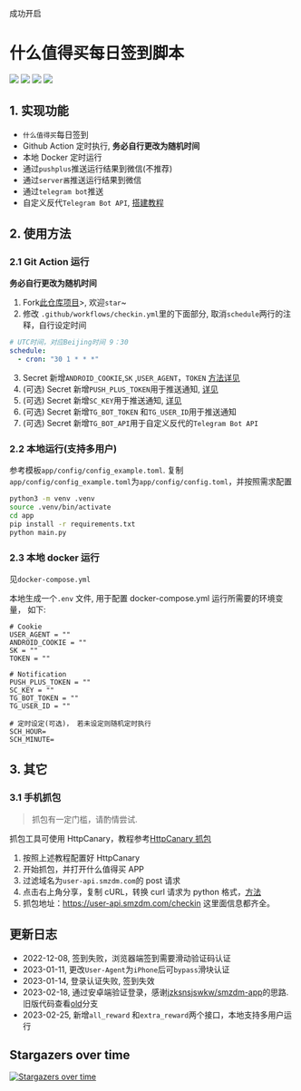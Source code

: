 成功开启
# 什么值得买每日签到脚本

<p>
    <img src="https://img.shields.io/github/actions/workflow/status/Chasing66/smzdm_bot/checkin.yml?label=CheckIn">
    <img src="https://img.shields.io/github/actions/workflow/status/Chasing66/smzdm_bot/build.yml?label=Build">
    <img src="https://img.shields.io/github/license/Chasing66/smzdm_bot">
    <img src="https://img.shields.io/docker/pulls/enwaiax/smzdm_bot">
</p>

## 1. 实现功能

- `什么值得买`每日签到
- Github Action 定时执行, **务必自行更改为随机时间**
- 本地 Docker 定时运行
- 通过`pushplus`推送运行结果到微信(不推荐)
- 通过`server酱`推送运行结果到微信
- 通过`telegram bot`推送
- 自定义反代`Telegram Bot API`, [搭建教程](https://anerg.com/2022/07/25/reverse-proxy-telegram-bot-api-using-cloudflare-worker.html)

## 2. 使用方法

### 2.1 Git Action 运行

**务必自行更改为随机时间**

1. Fork[此仓库项目](https://github.com/Chasing66/smzdm_bot)>, 欢迎`star`~
2. 修改 `.github/workflows/checkin.yml`里的下面部分, 取消`schedule`两行的注释，自行设定时间

```yaml
# UTC时间，对应Beijing时间 9：30
schedule:
  - cron: "30 1 * * *"
```

3. Secret 新增`ANDROID_COOKIE`,`SK` ,`USER_AGENT`，`TOKEN` [方法详见](#31-手机抓包)
4. (可选) Secret 新增`PUSH_PLUS_TOKEN`用于推送通知, [详见](https://www.pushplus.plus/)
5. (可选) Secret 新增`SC_KEY`用于推送通知, [详见](https://sct.ftqq.com/)
6. (可选) Secret 新增`TG_BOT_TOKEN` 和`TG_USER_ID`用于推送通知
7. (可选) Secret 新增`TG_BOT_API`用于自定义反代的`Telegram Bot API`

### 2.2 本地运行(支持多用户)

参考模板`app/config/config_example.toml`. 复制`app/config/config_example.toml`为`app/config/config.toml`，并按照需求配置

```bash
python3 -m venv .venv
source .venv/bin/activate
cd app
pip install -r requirements.txt
python main.py
```

### 2.3 本地 docker 运行

见`docker-compose.yml`

本地生成一个`.env` 文件, 用于配置 docker-compose.yml 运行所需要的环境变量， 如下:

```
# Cookie
USER_AGENT = ""
ANDROID_COOKIE = ""
SK = ""
TOKEN = ""

# Notification
PUSH_PLUS_TOKEN = ""
SC_KEY = ""
TG_BOT_TOKEN = ""
TG_USER_ID = ""

# 定时设定(可选)， 若未设定则随机定时执行
SCH_HOUR=
SCH_MINUTE=
```

## 3. 其它

### 3.1 手机抓包

> 抓包有一定门槛，请酌情尝试.

抓包工具可使用 HttpCanary，教程参考[HttpCanary 抓包](https://juejin.cn/post/7177682063699968061)

1. 按照上述教程配置好 HttpCanary
2. 开始抓包，并打开什么值得买 APP
3. 过滤域名为`user-api.smzdm.com`的 post 请求
4. 点击右上角分享，复制 cURL，转换 curl 请求为 python 格式，[方法](https://curlconverter.com/)
5. 抓包地址：https://user-api.smzdm.com/checkin   这里面信息都齐全。

## 更新日志

- 2022-12-08, 签到失败，浏览器端签到需要滑动验证码认证
- 2023-01-11, 更改`User-Agent`为`iPhone`后可`bypass`滑块认证
- 2023-01-14, 登录认证失败, 签到失效
- 2023-02-18, 通过安卓端验证登录，感谢[jzksnsjswkw/smzdm-app](https://github.com/jzksnsjswkw/smzdm-app)的思路. 旧版代码查看[old](https://github.com/Chasing66/smzdm_bot/tree/old)分支
- 2023-02-25, 新增`all_reward` 和`extra_reward`两个接口，本地支持多用户运行

## Stargazers over time

[![Stargazers over time](https://starchart.cc/Chasing66/smzdm_bot.svg)](https://starchart.cc/Chasing66/smzdm_bot)
